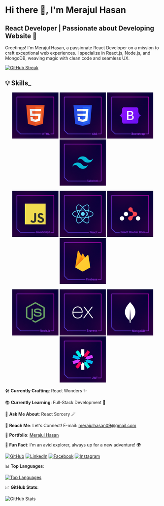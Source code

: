 # Hi there 👋, I'm Merajul Hasan
## React Developer | Passionate about Developing Website 🚀

Greetings! I'm Merajul Hasan, a passionate React Developer on a mission to craft exceptional web experiences. I specialize in React.js, Node.js, and MongoDB, weaving magic with clean code and seamless UX.

[![GitHub Streak](https://github-readme-streak-stats.herokuapp.com?user=Merajul09)](https://git.io/streak-stats)

## :bulb: Skills_

<p align="center">
<img height="150" src="https://raw.githubusercontent.com/Merajul09/StockImage/main/image/languageUp/HTML.png"/>
<img height="150" src="https://raw.githubusercontent.com/Merajul09/StockImage/main/image/languageUp/CSS.png"/>
<img height="150" src="https://raw.githubusercontent.com/Merajul09/StockImage/main/image/languageUp/BOOTSTRAP.png"/>
<img height="150" src="https://raw.githubusercontent.com/Merajul09/StockImage/main/image/languageUp/TAILWIND.png"/>
</p>
<p align="center">
<img height="150" src="https://raw.githubusercontent.com/Merajul09/StockImage/main/image/languageUp/JAVASCRIPT.png"/>
<img height="150" src="https://raw.githubusercontent.com/Merajul09/StockImage/main/image/languageUp/REACT.png"/>
<img height="150" src="https://raw.githubusercontent.com/Merajul09/StockImage/main/image/languageUp/REACTROUTERDOM.png"/>
<img height="150" src="https://raw.githubusercontent.com/Merajul09/StockImage/main/image/languageUp/FIREBASE.png"/>
</p>
<p align="center">
<img height="150" src="https://raw.githubusercontent.com/Merajul09/StockImage/main/image/languageUp/NODE.png"/>
<img height="150" src="https://raw.githubusercontent.com/Merajul09/StockImage/main/image/languageUp/EXPRESS.png"/>
<img height="150" src="https://raw.githubusercontent.com/Merajul09/StockImage/main/image/languageUp/MONGODB.png"/>
<img height="150" src="https://raw.githubusercontent.com/Merajul09/StockImage/main/image/languageUp/JWT.png"/>
</p>

🛠️ **Currently Crafting**: React Wonders ✨

📚 **Currently Learning**: Full-Stack Development 🚀

🔧 **Ask Me About**: React Sorcery 🪄

📧 **Reach Me**: Let's Connect! E-mail: merajulhasan09@gmail.com

🌟 **Portfolio**: [Merajul Hasan](https://merajulhasan.netlify.app/)

🌟 **Fun Fact**: I'm an avid explorer, always up for a new adventure! 🌍

[![GitHub](https://img.shields.io/badge/GitHub-%23121011.svg?style=for-the-badge&logo=github&logoColor=white)](https://github.com/Merajul09) [![LinkedIn](https://img.shields.io/badge/LinkedIn-%230077B5.svg?style=for-the-badge&logo=linkedin&logoColor=white)](https://www.linkedin.com/in/merajulhasan09/) [![Facebook](https://img.shields.io/badge/Facebook-%231877F2.svg?style=for-the-badge&logo=facebook&logoColor=white)](https://www.facebook.com/merajulhasan09/) [![Instagram](https://img.shields.io/badge/Instagram-%23E4405F.svg?style=for-the-badge&logo=instagram&logoColor=white)](https://www.instagram.com/merajulhasan09/)

📊 **Top Languages**:

[![Top Languages](https://github-readme-stats.vercel.app/api/top-langs/?username=Merajul09&layout=compact)](https://github.com/anuraghazra/github-readme-stats)

📈 **GitHub Stats**:

![GitHub Stats](https://github-readme-stats.vercel.app/api?username=Merajul09&show_icons=true&count_private=true)